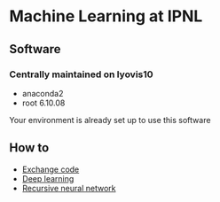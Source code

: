 # Machine Learning at IPNL


## Software

### Centrally maintained on lyovis10

- anaconda2
- root 6.10.08

Your environment is already set up to use this software

## How to

- [Exchange code](doc/sharecode.md)
- [Deep learning](doc/deeplearning.md)
- [Recursive neural network](https://github.com/cbernet/recnn.git)